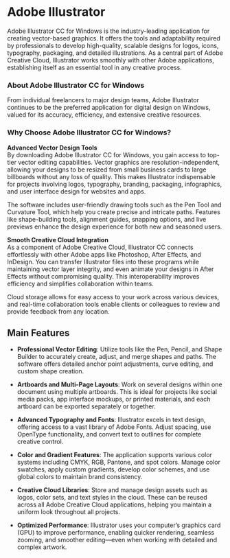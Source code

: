 # Adobe Illustrator
Adobe Illustrator CC for Windows is the industry-leading application for creating vector-based graphics. It offers the tools and adaptability required by professionals to develop high-quality, scalable designs for logos, icons, typography, packaging, and detailed illustrations. As a central part of Adobe Creative Cloud, Illustrator works smoothly with other Adobe applications, establishing itself as an essential tool in any creative process.

### **About Adobe Illustrator CC for Windows**

From individual freelancers to major design teams, Adobe Illustrator continues to be the preferred application for digital design on Windows, valued for its accuracy, efficiency, and extensive creative resources.


### **Why Choose Adobe Illustrator CC for Windows?**

**Advanced Vector Design Tools**  
By downloading Adobe Illustrator CC for Windows, you gain access to top-tier vector editing capabilities. Vector graphics are resolution-independent, allowing your designs to be resized from small business cards to large billboards without any loss of quality. This makes Illustrator indispensable for projects involving logos, typography, branding, packaging, infographics, and user interface design for websites and apps.

The software includes user-friendly drawing tools such as the Pen Tool and Curvature Tool, which help you create precise and intricate paths. Features like shape-building tools, alignment guides, snapping options, and live previews enhance the design experience for both new and seasoned users.

**Smooth Creative Cloud Integration**  
As a component of Adobe Creative Cloud, Illustrator CC connects effortlessly with other Adobe apps like Photoshop, After Effects, and InDesign. You can transfer Illustrator files into these programs while maintaining vector layer integrity, and even animate your designs in After Effects without compromising quality. This interoperability improves efficiency and simplifies collaboration within teams.

Cloud storage allows for easy access to your work across various devices, and real-time collaboration tools enable clients or colleagues to review and provide feedback from any location.


## **Main Features**

- **Professional Vector Editing**: Utilize tools like the Pen, Pencil, and Shape Builder to accurately create, adjust, and merge shapes and paths. The software offers detailed anchor point adjustments, curve editing, and custom shape creation.

- **Artboards and Multi-Page Layouts**: Work on several designs within one document using multiple artboards. This is ideal for projects like social media packs, app interface mockups, or printed materials, and each artboard can be exported separately or together.

- **Advanced Typography and Fonts**: Illustrator excels in text design, offering access to a vast library of Adobe Fonts. Adjust spacing, use OpenType functionality, and convert text to outlines for complete creative control.

- **Color and Gradient Features**: The application supports various color systems including CMYK, RGB, Pantone, and spot colors. Manage color swatches, apply custom gradients, develop color schemes, and use global colors to maintain brand consistency.

- **Creative Cloud Libraries**: Store and manage design assets such as logos, color sets, and text styles in the cloud. These can be reused across all Adobe Creative Cloud applications, helping you maintain a uniform look throughout all projects.

- **Optimized Performance**: Illustrator uses your computer’s graphics card (GPU) to improve performance, enabling quicker rendering, seamless zooming, and smoother editing—even when working with detailed and complex artwork.
